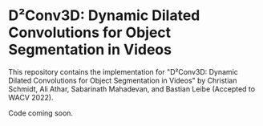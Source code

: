 # D²Conv3D: Dynamic Dilated Convolutions for Object Segmentation in Videos

This repository contains the implementation for "D²Conv3D: Dynamic Dilated Convolutions for Object Segmentation in Videos" by Christian Schmidt, Ali Athar, Sabarinath Mahadevan, and Bastian Leibe (Accepted to WACV 2022).

Code coming soon.
